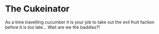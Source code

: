 # The Cukeinator

As a time travelling cucumber it is your job to take out the evil fruit faction before it is too late... Wait are we the baddies?!